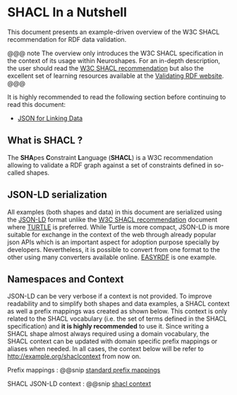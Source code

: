 
# SHACL In a Nutshell

This document presents an example-driven overview of the W3C SHACL recommendation for RDF data validation.

@@@ note
 The overview only introduces the W3C SHACL specification in the context of its usage within Neuroshapes. 
 For an in-depth description, the user should read the [W3C SHACL recommendation](https://www.w3.org/TR/shacl/) but also the excellent 
 set of learning resources available at the [Validating RDF website](http://www.validatingrdf.com/).
@@@




It is highly recommended to read the following section before continuing to read this document:

* [JSON for Linking Data]()

## What is SHACL ?

The **SHA**pes **C**onstraint **L**anguage (**SHACL**) is a W3C recommendation allowing to validate a RDF graph against a set of constraints defined in so-called shapes.



## JSON-LD serialization

All examples (both shapes and data) in this document are serialized using the [JSON-LD]() format unlike the [W3C SHACL recommendation](https://www.w3.org/TR/shacl/) document where [TURTLE](https://www.w3.org/TR/turtle/) is preferred.
While Turtle is more compact, JSON-LD is more suitable for exchange in the context of the web through already popular json APIs which is an important aspect for adoption purpose specially by developers.
Nevertheless, it is possible to convert from one format to the other using many converters available online. [EASYRDF](http://www.easyrdf.org/converter) is one example. 




## Namespaces and Context

JSON-LD can be very verbose if a context is not provided. To improve readability and to simplify both shapes and data examples, a SHACL context as well a prefix mappings was created as shown below.
This context is only related to the SHACL vocabulary (i.e. the set of terms defined in the SHACL specification) and **it is highly recommended** to use it.
Since writing a SHACL shape almost always required using a domain vocabulary, the SHACL context can be updated with domain specific prefix mappings or aliases when needed.
In all cases, the context below will be refer to http://example.org/shaclcontext from now on.

Prefix mappings
: @@snip [standard prefix mappings](../../assets/contexts/nexus/core/shacl20170720/prefixmapings.md)

SHACL JSON-LD context
: @@snip [shacl context](../../assets/contexts/nexus/core/shacl20170720/v0.1.0.json)
